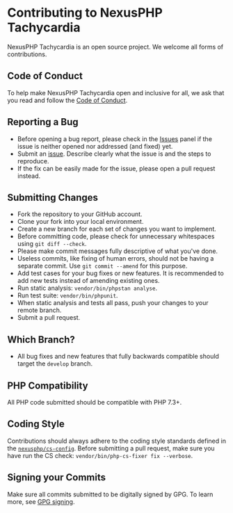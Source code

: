 # Contributing to NexusPHP Tachycardia

NexusPHP Tachycardia is an open source project. We welcome all forms of contributions.

## Code of Conduct

To help make NexusPHP Tachycardia open and inclusive for all, we ask that you read and follow the [Code of Conduct](.github/CODE_OF_CONDUCT.md).

## Reporting a Bug

- Before opening a bug report, please check in the [Issues](https://github.com/NexusPHP/tachycardia/issues)
panel if the issue is neither opened nor addressed (and fixed) yet.
- Submit an [issue](https://github.com/NexusPHP/tachycardia/issues/new/choose). Describe clearly what the
issue is and the steps to reproduce.
- If the fix can be easily made for the issue, please open a pull request instead.

## Submitting Changes

- Fork the repository to your GitHub account.
- Clone your fork into your local environment.
- Create a new branch for each set of changes you want to implement.
- Before committing code, please check for unnecessary whitespaces using `git diff --check`.
- Please make commit messages fully descriptive of what you've done.
- Useless commits, like fixing of human errors, should not be having a separate commit.
Use `git commit --amend` for this purpose.
- Add test cases for your bug fixes or new features. It is recommended to add new tests
instead of amending existing ones.
- Run static analysis: `vendor/bin/phpstan analyse`.
- Run test suite: `vendor/bin/phpunit`.
- When static analysis and tests all pass, push your changes to your remote branch.
- Submit a pull request.

## Which Branch?

- All bug fixes and new features that fully backwards compatible should target the `develop` branch.
<!-- - Bug fixes or features that break BC should target the next release branch. -->

## PHP Compatibility

All PHP code submitted should be compatible with PHP 7.3+.

## Coding Style

Contributions should always adhere to the coding style standards defined in the
[`nexusphp/cs-config`](https://github.com/NexusPHP/cs-config). Before submitting a pull request,
make sure you have run the CS check: `vendor/bin/php-cs-fixer fix --verbose`.

## Signing your Commits

Make sure all commits submitted to be digitally signed by GPG. To learn more, see [GPG signing](https://help.github.com/categories/gpg/).

